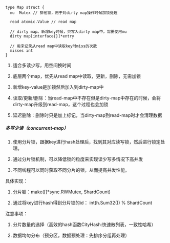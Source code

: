 ```
type Map struct {  
  mu  Mutex // 排他锁，用于对dirty map操作时候加锁处理  
​  
  read atomic.Value // read map  
​  
  // dirty map。新增key时候，只写入dirty map中，需要使用mu  
  dirty map[interface{}]*entry  
​  
  // 用来记录从read map中读取key时miss的次数  
  misses int  
}
```
1. 适合多读少写，用空间换时间
    
2. 底层两个map，优先从read map中读取，更新，删除，无需加锁
    
3. 新增key-value是加锁然后加入到dirty-map中
    
4. 读取/更新/删除：当read-map中不存在但是dirty-map中存在的时候，会将dirty-map升级到read-map，这个过程也会加锁
    
5. 延迟删除：删除时只是加上标记，当dirty-map到read-map时才会清理数据
    

##### 多写少读（concurrent-map）

1. 使用分片锁，跟据key进行hash处理后，找到其对应读写锁，然后进行锁定处理。
    
2. 通过分片锁机制，可以降低锁的粒度来实现读少写多情况下高并发
    
3. 不同线程可以同时获取不同分片的锁，从而提高并发性能。
    

具体实现：

1. 分片锁：make([]*sync.RWMutex, ShardCount)
    
2. 通过将key进行hash得到分片锁的id： int(h.Sum32()) % ShardCount
    

注意事项：

1. 分片数量的选择（高效的hash函数CityHash:快速散列表，一致性哈希）
    
2. 数据均匀分布（预分区，数据预处理：先排序分组再处理）
